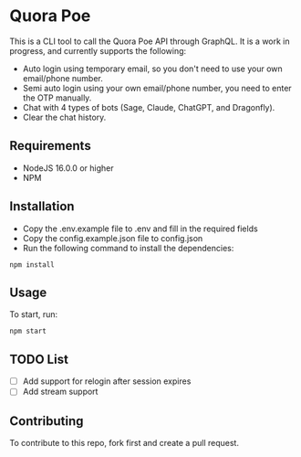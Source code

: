 # Quora Poe
This is a CLI tool to call the Quora Poe API through GraphQL. It is a work in progress, and currently supports the following:
- Auto login using temporary email, so you don't need to use your own email/phone number.
- Semi auto login using your own email/phone number, you need to enter the OTP manually.
- Chat with 4 types of bots (Sage, Claude, ChatGPT, and Dragonfly).
- Clear the chat history.

## Requirements
- NodeJS 16.0.0 or higher
- NPM

## Installation
- Copy the .env.example file to .env and fill in the required fields
- Copy the config.example.json file to config.json
- Run the following command to install the dependencies:

```
npm install
```

## Usage

To start, run:

```
npm start
```

## TODO List
- [ ] Add support for relogin after session expires
- [ ] Add stream support

## Contributing

To contribute to this repo, fork first and create a pull request.
